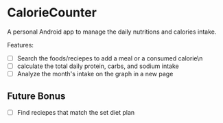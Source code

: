 # CalorieCounter

A personal Android app to manage the daily nutritions and calories intake.

Features:
- [ ] Search the foods/reciepes to add a meal or a consumed calorie\n
- [ ] calculate the total daily protein, carbs, and sodium intake
- [ ] Analyze the month's intake on the graph in a new page

## Future Bonus
- [ ] Find reciepes that match the set diet plan
